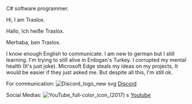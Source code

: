 C# software programmer.

Hi, I am Traslox.

Hallo, Ich heiße Traslox.

Merhaba, ben Traslox.

I know enough English to communicate. I am new to german but I still learning.
I'm trying to still alive in Erdogan's Turkey. I corrupted my mental health (It's just joke).
Microsoft Edge steals my ideas on my projects, It would be easier if they just asked me.
But despite all this, I'm still ok.

For communication:
![Discord_logo_new svg](https://github.com/Traslox/Traslox/assets/107253054/a449d3e9-0890-45e6-9027-1abaa5f84dfc)
[Discord](https://discord.com/users/1115498292630003773)

Social Medias:
![YouTube_full-color_icon_(2017) s](https://github.com/Traslox/Traslox/assets/107253054/eddeaa64-3b3d-4fce-aba0-4f9444685ae1)
[Youtube](https://www.youtube.com/@Traslox/featured)



<!---
Traslox/Traslox is a ✨ special ✨ repository because its `README.md` (this file) appears on your GitHub profile.
You can click the Preview link to take a look at your changes.
--->
